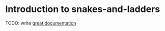 # Introduction to snakes-and-ladders

TODO: write [great documentation](http://jacobian.org/writing/what-to-write/)
